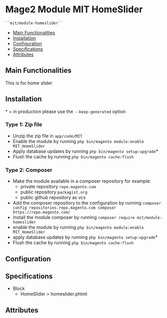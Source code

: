 # Mage2 Module MIT HomeSlider

    ``mit/module-homeslider``

 - [Main Functionalities](#markdown-header-main-functionalities)
 - [Installation](#markdown-header-installation)
 - [Configuration](#markdown-header-configuration)
 - [Specifications](#markdown-header-specifications)
 - [Attributes](#markdown-header-attributes)


## Main Functionalities
This is for home slider

## Installation
\* = in production please use the `--keep-generated` option

### Type 1: Zip file

 - Unzip the zip file in `app/code/MIT`
 - Enable the module by running `php bin/magento module:enable MIT_HomeSlider`
 - Apply database updates by running `php bin/magento setup:upgrade`\*
 - Flush the cache by running `php bin/magento cache:flush`

### Type 2: Composer

 - Make the module available in a composer repository for example:
    - private repository `repo.magento.com`
    - public repository `packagist.org`
    - public github repository as vcs
 - Add the composer repository to the configuration by running `composer config repositories.repo.magento.com composer https://repo.magento.com/`
 - Install the module composer by running `composer require mit/module-homeslider`
 - enable the module by running `php bin/magento module:enable MIT_HomeSlider`
 - apply database updates by running `php bin/magento setup:upgrade`\*
 - Flush the cache by running `php bin/magento cache:flush`


## Configuration




## Specifications

 - Block
	- HomeSlider > homeslider.phtml


## Attributes



